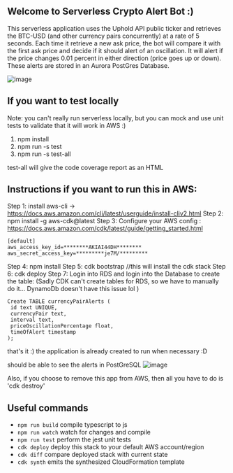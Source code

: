 ## Welcome to Serverless Crypto Alert Bot :)

This serverless application uses the Uphold API public ticker and retrieves the BTC-USD (and other currency pairs concurrently) at a rate of 5
seconds. Each time it retrieve a new ask price, the bot will compare it with the first ask price
and decide if it should alert of an oscillation. It will alert if the price changes 0.01 percent in either
direction (price goes up or down). These alerts are stored in an Aurora PostGres Database.

![image](https://user-images.githubusercontent.com/4098471/131808981-3ce79309-c675-4b3d-af9c-640a76c2c42a.png)

## If you want to test locally

Note: you can't really run serverless locally, but you can mock and use unit tests to validate that it will work in AWS :)

1. npm install
2. npm run -s test
3. npm run -s test-all

test-all will give the code coverage report as an HTML

## Instructions if you want to run this in AWS:
Step 1: install aws-cli -> https://docs.aws.amazon.com/cli/latest/userguide/install-cliv2.html
Step 2: npm install -g aws-cdk@latest
Step 3: Configure your AWS config : https://docs.aws.amazon.com/cdk/latest/guide/getting_started.html
```
[default]
aws_access_key_id=********AKIAI44DH********
aws_secret_access_key=*********je7M/*********
```
Step 4: npm install
Step 5: cdk bootstrap    //this will install the cdk stack 
Step 6: cdk deploy
Step 7: Login into RDS and login into the Database to create the table:
(Sadly CDK can't create tables for RDS, so we have to manually do it... DynamoDb doesn't have this issue lol )
```
Create TABLE currencyPairAlerts (
 id text UNIQUE,
 currencyPair text,
 interval text,
 priceOscillationPercentage float,
 timeOfAlert timestamp 
);
```


that's it :) the application is already created to run when necessary :D

should be able to see the alerts in PostGreSQL
![image](https://user-images.githubusercontent.com/4098471/131809659-de31400b-9918-4b61-a8bb-66e32584eec9.png)


Also, if you choose to remove this app from AWS, then all you have to do is 'cdk destroy'

## Useful commands

 * `npm run build`   compile typescript to js
 * `npm run watch`   watch for changes and compile
 * `npm run test`    perform the jest unit tests
 * `cdk deploy`      deploy this stack to your default AWS account/region
 * `cdk diff`        compare deployed stack with current state
 * `cdk synth`       emits the synthesized CloudFormation template
